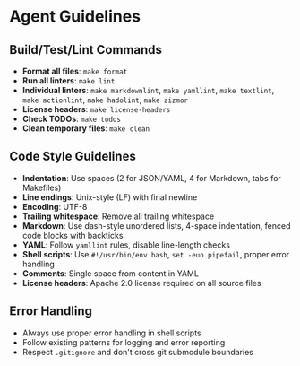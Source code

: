 # Agent Guidelines

## Build/Test/Lint Commands

- **Format all files**: `make format`
- **Run all linters**: `make lint`
- **Individual linters**: `make markdownlint`, `make yamllint`, `make textlint`, `make actionlint`, `make hadolint`, `make zizmor`
- **License headers**: `make license-headers`
- **Check TODOs**: `make todos`
- **Clean temporary files**: `make clean`

## Code Style Guidelines

- **Indentation**: Use spaces (2 for JSON/YAML, 4 for Markdown, tabs for Makefiles)
- **Line endings**: Unix-style (LF) with final newline
- **Encoding**: UTF-8
- **Trailing whitespace**: Remove all trailing whitespace
- **Markdown**: Use dash-style unordered lists, 4-space indentation, fenced code blocks with backticks
- **YAML**: Follow `yamllint` rules, disable line-length checks
- **Shell scripts**: Use `#!/usr/bin/env bash`, `set -euo pipefail`, proper error handling
- **Comments**: Single space from content in YAML
- **License headers**: Apache 2.0 license required on all source files

## Error Handling

- Always use proper error handling in shell scripts
- Follow existing patterns for logging and error reporting
- Respect `.gitignore` and don't cross git submodule boundaries
